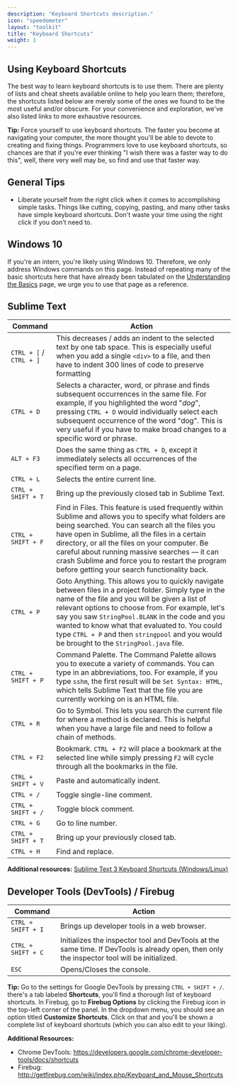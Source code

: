```yaml
---
description: "Keyboard Shortcuts description."
icon: "speedometer"
layout: "toolkit"
title: "Keyboard Shortcuts"
weight: 1
---
```


<article id="usingShortcuts">

## Using Keyboard Shortcuts

The best way to learn keyboard shortcuts is to use them. There are plenty of lists and cheat sheets available online to help you learn them; therefore, the shortcuts listed below are merely some of the ones we found to be the most useful and/or obscure. For your convenience and exploration, we've also listed links to more exhaustive resources.

**Tip:** Force yourself to use keyboard shortcuts. The faster you become at navigating your computer, the more thought you'll be able to devote to creating and fixing things. Programmers love to use keyboard shortcuts, so chances are that if you're ever thinking "I wish there was a faster way to do this", well, there very well may be, so find and use that faster way.

</article>

<article id="generalTips">

## General Tips

- Liberate yourself from the right click when it comes to accomplishing simple tasks. Things like cutting, copying, pasting, and many other tasks have simple keyboard shortcuts. Don't waste your time using the right click if you don't need to.

</article>

<article id="windowsKeys">

## Windows 10

If you're an intern, you're likely using Windows 10. Therefore, we only address Windows commands on this page. Instead of repeating many of the basic shortcuts here that have already been tabulated on the [Understanding the Basics](/setup/understanding-the-basics.html) page, we urge you to use that page as a reference.

</article>

<article id="sublimeKeys">

## Sublime Text

|         Command         |                                                                                                                                                                                                        Action                                                                                                                                                                                                       |
|-------------------------|---------------------------------------------------------------------------------------------------------------------------------------------------------------------------------------------------------------------------------------------------------------------------------------------------------------------------------------------------------------------------------------------------------------------|
| `CTRL + [` / `CTRL + ]` | This decreases / adds an indent to the selected text by one tab space. This is especially useful when you add a single `<div>` to a file, and then have to indent 300 lines of code to preserve formatting                                                                                                                                                                                                          |
| `CTRL + D`              | Selects a character, word, or phrase and finds subsequent occurrences in the same file. For example, if you highlighted the word "_dog_", pressing `CTRL + D` would individually select each subsequent occurrence of the word "dog". This is very useful if you have to make broad changes to a specific word or phrase.                                                                                           |
| `ALT + F3`              | Does the same thing as `CTRL + D`, except it immediately selects all occurrences of the specified term on a page.                                                                                                                                                                                                                                                                                                   |
| `CTRL + L`              | Selects the entire current line.                                                                                                                                                                                                                                                                                                                                                                                    |
| `CTRL + SHIFT + T`      | Bring up the previously closed tab in Sublime Text.                                                                                                                                                                                                                                                                                                                                                                 |
| `CTRL + SHIFT + F`      | Find in Files. This feature is used frequently within Sublime and allows you to specify what folders are being searched. You can search all the files you have open in Sublime, all the files in a certain directory, or all the files on your computer. Be careful about running massive searches &mdash; it can crash Sublime and force you to restart the program before getting your search functionality back. |
| `CTRL + P`              | Goto Anything. This allows you to quickly navigate between files in a project folder. Simply type in the name of the file and you will be given a list of relevant options to choose from. For example, let's say you saw `StringPool.BLANK` in the code and you wanted to know what that evaluated to. You could type `CTRL + P` and then `stringpool` and you would be brought to the `StringPool.java` file.     |
| `CTRL + SHIFT + P`      | Command Palette. The Command Palette allows you to execute a variety of commands. You can type in an abbreviations, too. For example, if you type `sshm`, the first result will be `Set Syntax: HTML`, which tells Sublime Text that the file you are currently working on is an HTML file.                                                                                                                         |
| `CTRL + R`              | Go to Symbol. This lets you search the current file for where a method is declared. This is helpful when you have a large file and need to follow a chain of methods.                                                                                                                                                                                                                                               |
| `CTRL + F2`             | Bookmark. `CTRL + F2` will place a bookmark at the selected line while simply pressing `F2` will cycle through all the bookmarks in the file.                                                                                                                                                                                                                                                                       |
| `CTRL + SHIFT + V`      | Paste and automatically indent.                                                                                                                                                                                                                                                                                                                                                                                     |
| `CTRL + /`              | Toggle single-line comment.                                                                                                                                                                                                                                                                                                                                                                                         |
| `CTRL + SHIFT + /`      | Toggle block comment.                                                                                                                                                                                                                                                                                                                                                                                               |
| `CTRL + G`              | Go to line number.                                                                                                                                                                                                                                                                                                                                                                                                  |
| `CTRL + SHIFT + T`      | Bring up your previously closed tab.                                                                                                                                                                                                                                                                                                                                                                                |
| `CTRL + H`              | Find and replace.                                                                                                                                                                                                                                                                                                                                                                                                   |

**Additional resources:** [Sublime Text 3 Keyboard Shortcuts (Windows/Linux)](http://docs.sublimetext.info/en/latest/reference/keyboard_shortcuts_win.html)

</article>

<article id="devTools">

## Developer Tools (DevTools) / Firebug

|      Command       |                                                                    Action                                                                    |
|--------------------|----------------------------------------------------------------------------------------------------------------------------------------------|
| `CTRL + SHIFT + I` | Brings up developer tools in a web browser.                                                                                                  |
| `CTRL + SHIFT + C` | Initializes the inspector tool and DevTools at the same time. If DevTools is already open, then only the inspector tool will be initialized. |
| `ESC`              | Opens/Closes the console.                                                                                                                    |

**Tip:** Go to the settings for Google DevTools by pressing `CTRL + SHIFT + /`. there's a tab labeled **Shortcuts**, you'll find a thorough list of keyboard shortcuts. In Firebug, go to **Firebug Options** by clicking the Firebug icon in the top-left corner of the panel. In the dropdown menu, you should see an option titled **Customize Shortcuts**. Click on that and you'll be shown a complete list of keyboard shortcuts (which you can also edit to your liking).

**Additional Resources:**

- Chrome DevTools: <https://developers.google.com/chrome-developer-tools/docs/shortcuts>
- Firebug: <http://getfirebug.com/wiki/index.php/Keyboard_and_Mouse_Shortcuts>

</article>
